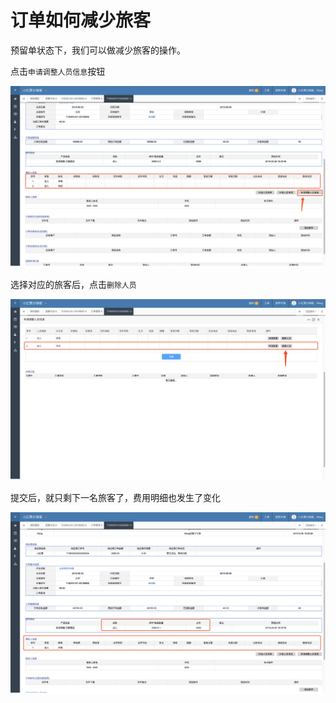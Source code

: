 # 订单如何减少旅客

预留单状态下，我们可以做减少旅客的操作。

点击`申请调整人员信息`按钮

![](../../.gitbook/assets/image%20%28120%29.png)

选择对应的旅客后，点击`删除人员`

![](../../.gitbook/assets/image%20%28105%29.png)

提交后，就只剩下一名旅客了，费用明细也发生了变化

![](../../.gitbook/assets/image%20%2863%29.png)

